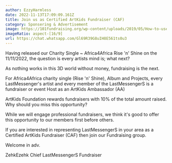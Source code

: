 ```yaml
---
author: EzzyHarmless
date: 2022-11-13T17:09:09.161Z
title: Join us as Certified ArtKids Fundraiser (CAF)
category: Sponsering & Advertisement
image: https://101fundraising.org/wp-content/uploads/2019/05/How-to-use-WhatsApp-for-fundraising-and-crowdfunding.jpg
imageRatio: aspect-[16/9]
url: https://chat.whatsapp.com/Gl69R39G8uIH8E561ts0u3
---
```

Having released our Charity Single ~ Africa4Africa Rise 'n' Shine on the 11/11/2022, the question is every artists mind is; what next?

As nothing works in this 3D world without money, fundraising is the next.

For Africa4Africa charity single (Rise 'n' Shine), Album and Projects, every LastMessenger's artist and every member of the LastMessengerS is a fundraiser or event Host as an ArtKids Ambassador (AA)

ArtKids Foundation rewards fundraisers with 10% of the total amount raised. Why should you miss this opportunity?

While we will engage professional fundraisers, we think it's good to offer this opportunity to our members first before others.

If you are interested in representing LastMessengerS in your area as a Certified ArtKids Fundraiser (CAF) then join our Fundraising group.

Welcome in adv.

ZehkEzehk
Chief  LastMessengerS Fundraiser